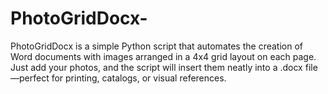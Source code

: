 # PhotoGridDocx-
PhotoGridDocx is a simple Python script that automates the creation of Word documents with images arranged in a 4x4 grid layout on each page. Just add your photos, and the script will insert them neatly into a .docx file—perfect for printing, catalogs, or visual references.  
